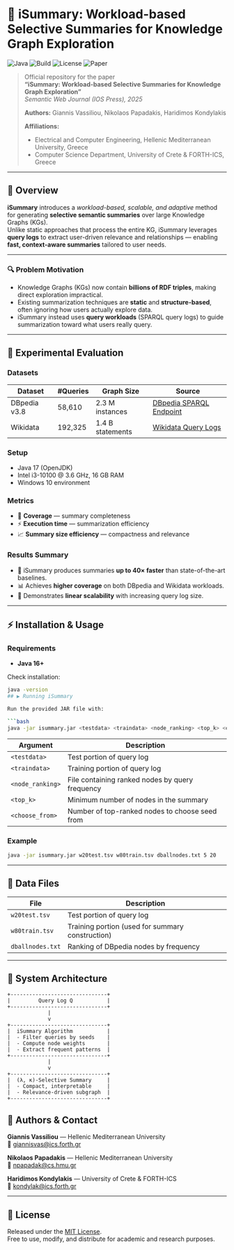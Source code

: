 # 🧠 iSummary: Workload-based Selective Summaries for Knowledge Graph Exploration

![Java](https://img.shields.io/badge/Java-16%2B-blue?style=flat-square)
![Build](https://img.shields.io/badge/build-passing-brightgreen?style=flat-square)
![License](https://img.shields.io/badge/license-MIT-lightgrey?style=flat-square)
![Paper](https://img.shields.io/badge/paper-Semantic_Web_Journal_2025-lightblue?style=flat-square)

> Official repository for the paper  
> **“iSummary: Workload-based Selective Summaries for Knowledge Graph Exploration”**  
> *Semantic Web Journal (IOS Press), 2025*  
>  
> **Authors:** Giannis Vassiliou, Nikolaos Papadakis, Haridimos Kondylakis  
>  
> **Affiliations:**  
> - Electrical and Computer Engineering, Hellenic Mediterranean University, Greece  
> - Computer Science Department, University of Crete & FORTH-ICS, Greece  

---

## 📘 Overview

**iSummary** introduces a *workload-based, scalable, and adaptive* method for generating **selective semantic summaries** over large Knowledge Graphs (KGs).  
Unlike static approaches that process the entire KG, iSummary leverages **query logs** to extract user-driven relevance and relationships — enabling **fast, context-aware summaries** tailored to user needs.

---

### 🔍 Problem Motivation

- Knowledge Graphs (KGs) now contain **billions of RDF triples**, making direct exploration impractical.  
- Existing summarization techniques are **static** and **structure-based**, often ignoring how users actually explore data.  
- iSummary instead uses **query workloads** (SPARQL query logs) to guide summarization toward what users really query.

---


## 🧪 Experimental Evaluation

### **Datasets**

| Dataset | #Queries | Graph Size | Source |
|----------|-----------|------------|---------|
| DBpedia v3.8 | 58,610 | 2.3 M instances | [DBpedia SPARQL Endpoint](https://dbpedia.org/sparql) |
| Wikidata | 192,325 | 1.4 B statements | [Wikidata Query Logs](https://www.wikidata.org/wiki/Wikidata:SPARQL_query_service/queries) |

### **Setup**

- Java 17 (OpenJDK)  
- Intel i3-10100 @ 3.6 GHz, 16 GB RAM  
- Windows 10 environment  

### **Metrics**

- 🧩 **Coverage** — summary completeness  
- ⚡ **Execution time** — summarization efficiency  
- 📈 **Summary size efficiency** — compactness and relevance

### **Results Summary**

- 🚀 iSummary produces summaries **up to 40× faster** than state-of-the-art baselines.  
- 📊 Achieves **higher coverage** on both DBpedia and Wikidata workloads.  
- 🔁 Demonstrates **linear scalability** with increasing query log size.

---

## ⚡ Installation & Usage

### **Requirements**

- **Java 16+**

Check installation:
```bash
java -version
## ▶️ Running iSummary

Run the provided JAR file with:

```bash
java -jar isummary.jar <testdata> <traindata> <node_ranking> <top_k> <choose_from>
```

| Argument | Description |
|-----------|-------------|
| `<testdata>` | Test portion of query log |
| `<traindata>` | Training portion of query log |
| `<node_ranking>` | File containing ranked nodes by query frequency |
| `<top_k>` | Minimum number of nodes in the summary |
| `<choose_from>` | Number of top-ranked nodes to choose seed from |

### **Example**
```bash
java -jar isummary.jar w20test.tsv w80train.tsv dballnodes.txt 5 20
```

---

## 📂 Data Files

| File | Description |
|------|--------------|
| `w20test.tsv` | Test portion of query log |
| `w80train.tsv` | Training portion (used for summary construction) |
| `dballnodes.txt` | Ranking of DBpedia nodes by frequency |

---

## 🧩 System Architecture

```
+-------------------------------+
|         Query Log Q           |
+-------------------------------+
             |
             v
+-------------------------------+
|  iSummary Algorithm           |
|  - Filter queries by seeds    |
|  - Compute node weights       |
|  - Extract frequent patterns  |
+-------------------------------+
             |
             v
+-------------------------------+
|  (λ, κ)-Selective Summary     |
|  - Compact, interpretable     |
|  - Relevance-driven subgraph  |
+-------------------------------+
```



## 🤝 Authors & Contact

**Giannis Vassiliou** — Hellenic Mediterranean University  
📧 [giannisvas@ics.forth.gr](mailto:giannisvas@ics.forth.gr)

**Nikolaos Papadakis** — Hellenic Mediterranean University  
📧 [npapadak@cs.hmu.gr](mailto:npapadak@cs.hmu.gr)

**Haridimos Kondylakis** — University of Crete & FORTH-ICS  
📧 [kondylak@ics.forth.gr](mailto:kondylak@ics.forth.gr)

---

## 📜 License

Released under the [MIT License](LICENSE).  
Free to use, modify, and distribute for academic and research purposes.
